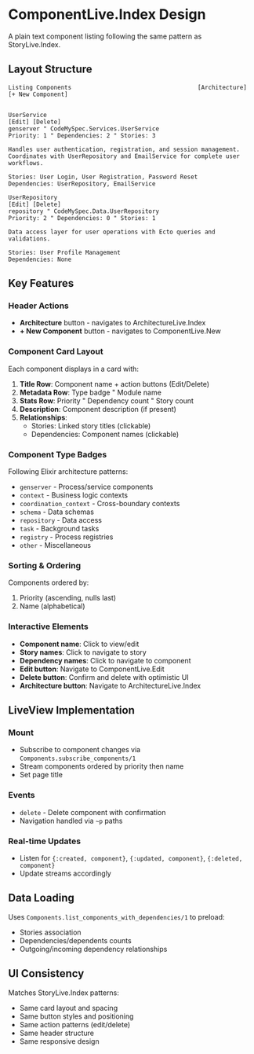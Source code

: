 # ComponentLive.Index Design

A plain text component listing following the same pattern as StoryLive.Index.

## Layout Structure

```
Listing Components                                    [Architecture] [+ New Component]


UserService                                                            [Edit] [Delete] 
genserver " CodeMySpec.Services.UserService                                           
Priority: 1 " Dependencies: 2 " Stories: 3                                           
                                                                                      
Handles user authentication, registration, and session management.                    
Coordinates with UserRepository and EmailService for complete user workflows.       
                                                                                    
Stories: User Login, User Registration, Password Reset                               
Dependencies: UserRepository, EmailService                                          

UserRepository                                                         [Edit] [Delete] 
repository " CodeMySpec.Data.UserRepository                                          
Priority: 2 " Dependencies: 0 " Stories: 1                                           
                                                                                      
Data access layer for user operations with Ecto queries and validations.             
                                                                                      
Stories: User Profile Management                                                      
Dependencies: None                                                                    
```

## Key Features

### Header Actions
- **Architecture** button - navigates to ArchitectureLive.Index  
- **+ New Component** button - navigates to ComponentLive.New

### Component Card Layout
Each component displays in a card with:

1. **Title Row**: Component name + action buttons (Edit/Delete)
2. **Metadata Row**: Type badge " Module name  
3. **Stats Row**: Priority " Dependency count " Story count
4. **Description**: Component description (if present)
5. **Relationships**: 
   - Stories: Linked story titles (clickable)
   - Dependencies: Component names (clickable)

### Component Type Badges
Following Elixir architecture patterns:
- `genserver` - Process/service components
- `context` - Business logic contexts  
- `coordination_context` - Cross-boundary contexts
- `schema` - Data schemas
- `repository` - Data access
- `task` - Background tasks
- `registry` - Process registries
- `other` - Miscellaneous

### Sorting & Ordering
Components ordered by:
1. Priority (ascending, nulls last)
2. Name (alphabetical)

### Interactive Elements
- **Component name**: Click to view/edit
- **Story names**: Click to navigate to story
- **Dependency names**: Click to navigate to component
- **Edit button**: Navigate to ComponentLive.Edit
- **Delete button**: Confirm and delete with optimistic UI
- **Architecture button**: Navigate to ArchitectureLive.Index

## LiveView Implementation

### Mount
- Subscribe to component changes via `Components.subscribe_components/1`
- Stream components ordered by priority then name
- Set page title

### Events
- `delete` - Delete component with confirmation
- Navigation handled via `~p` paths

### Real-time Updates
- Listen for `{:created, component}`, `{:updated, component}`, `{:deleted, component}`
- Update streams accordingly

## Data Loading
Uses `Components.list_components_with_dependencies/1` to preload:
- Stories association
- Dependencies/dependents counts
- Outgoing/incoming dependency relationships

## UI Consistency
Matches StoryLive.Index patterns:
- Same card layout and spacing
- Same button styles and positioning  
- Same action patterns (edit/delete)
- Same header structure
- Same responsive design